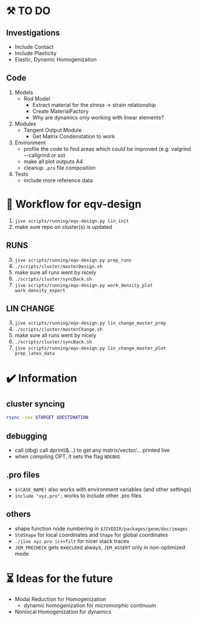 # :hammer_and_pick: TO DO 
## Investigations
- Include Contact
- Include Plasticity
- Elastic, Dynamic Homogenization
## Code
1. Models
    - Rod Model
      - Extract material for the stress -> strain relationship
      - Create MaterialFactory
      - Why are dynamics only working with linear elements?
1. Modules
    - Tangent Output Module
      - Get Matrix Condenstation to work
1. Environment
    - profile the code to find areas which could be improved (e.g. valgrind --callgrind or so)
    - make all plot outputs A4
    - cleanup `.pro` file composition
1. Tests
    - include more reference data
 
# :arrows_counterclockwise: Workflow for eqv-design
1. `jive scripts/running/eqv-design.py lin_init`
2. make sure repo on cluster(s) is updated
## RUNS
3. `jive scripts/running/eqv-design.py prep_runs`
4. `./scripts/cluster/masterDesign.sh`
5. make sure all runs went by nicely
6. `./scripts/cluster/syncBack.sh`
7. `jive scripts/running/eqv-design.py work_density_plot work_density_export`
## LIN CHANGE
3. `jive scripts/running/eqv-design.py lin_change_master_prep`
4. `./scripts/cluster/masterChange.sh`
5. make sure all runs went by nicely
6. `./scripts/cluster/syncBack.sh`
7. `jive scripts/running/eqv-design.py lin_change_master_plot prep_latex_data`

# :heavy_check_mark: Information
## cluster syncing
``` bash
rsync -vax $TARGET $DESTINATION
```
## debugging
- call (dbg) call dprint(&...) to get any matrix/vector/... printed live
- when compiling OPT, it sets the flag `NDEBUG`
## .pro files
- `$(CASE_NAME)` also works with environment variables (and other settings)
- `include "xyz.pro";` works to include other .pro files
## others
- shape function node numbering in `$JIVEDIR/packages/geom/doc/images`
- `StdShape` for local coordinates and `Shape` for global coordinates
- `./jive xyz.pro |c++filt` for nicer stack traces
- `JEM_PRECHECK` gets executed always, `JEM_ASSERT` only in non-optimized mode

# :hourglass_flowing_sand: Ideas for the future
- Modal Reduction for Homogenization
  - dynamic homogenization for micromorphic continuum
- Nonlocal Homogenization for dynamics
